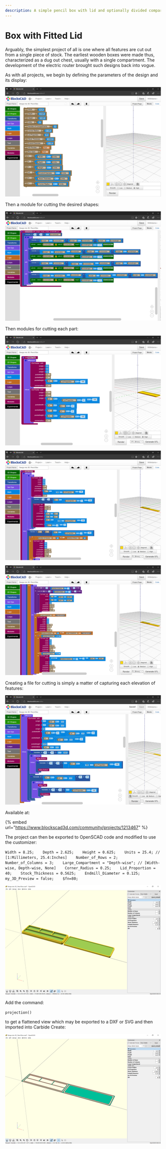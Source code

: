 ```yaml
---
description: A simple pencil box with lid and optionally divided compartments
---
```


# Box with Fitted Lid

Arguably, the simplest project of all is one where all features are cut out from a single piece of stock. The earliest wooden boxes were made thus, characterized as a dug out chest, usually with a single compartment. The development of the electric router brought such designs back into vogue.

As with all projects, we begin by defining the parameters of the design and its display:

![Pencil Box Parameters](.gitbook/assets/image%20%2877%29.png)

Then a module for cutting the desired shapes:

![Pencil Box module for cutting pockets at specified depth and location](.gitbook/assets/image%20%2876%29.png)

Then modules for cutting each part:

![Pencil Box top module](.gitbook/assets/image%20%2880%29.png)

![Pencil Box bottom module setup](.gitbook/assets/image%20%2885%29.png)

![Pencil Box bottom module loop](.gitbook/assets/image%20%2886%29.png)

Creating a file for cutting is simply a matter of capturing each elevation of features:

![](.gitbook/assets/image%20%2883%29.png)

Available at:

{% embed url="https://www.blockscad3d.com/community/projects/1213467" %}

The project can then be exported to OpenSCAD code and modified to use the customizer:

`Width = 8.25;   
Depth = 2.625;   
Height = 0.625;   
Units = 25.4; // [1:Millimeters, 25.4:Inches]   
Number_of_Rows = 2;   
Number_of_Columns = 3;   
Large_Compartment = "Depth-wise"; // [Width-wise, Depth-wise, None]   
Corner_Radius = 0.25;   
Lid_Proportion = 40;   
Stock_Thickness = 0.5625;   
Endmill_Diameter = 0.125;   
my_3D_Preview = false;   
$fn=80;`

![Pencil Box in OpenSCAD with customization](.gitbook/assets/image%20%2882%29.png)

Add the command:

`projection()`

to get a flattened view which may be exported to a DXF or SVG and then imported into Carbide Create:

![Pencil Box in OpenSCAD projection](.gitbook/assets/image%20%2884%29.png)





